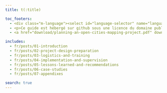 ```yaml
---
title: t(:title)

toc_footers:
  - <div class="m-language"><select id="language-selector" name="language"><option value="en">English</option><option value="es">Español</option><option value="fr" selected>Français</option></select></div>
  - <p>Ce guide est hébergé sur github sous une licence du domaine public et accueille de nouveaux contenus et études de cas par le biais d'une demande d'extraction ou de problèmes. L'œuvre originale est un produit de <a target="_blank"  href="https://www.gfdrr.org/opendri">GFDRR OpenDRI</a> in partnership with <a target="_blank" href="https://hotosm.org">HOT</a>.</p>
  - <a href="download/planning-an-open-cities-mapping-project.pdf" download="planning-an-open-cities-mapping-project.pdf" class="btn -black">Télécharger le PDF</a>

includes:
  - fr/posts/01-introduction
  - fr/posts/02-project-design-preparation
  - fr/posts/03-logistics-and-training
  - fr/posts/04-implementation-and-supervision
  - fr/posts/05-lessons-learned-and-recommendations
  - fr/posts/06-case-studies
  - fr/posts/07-appendixes

search: true
---
```

